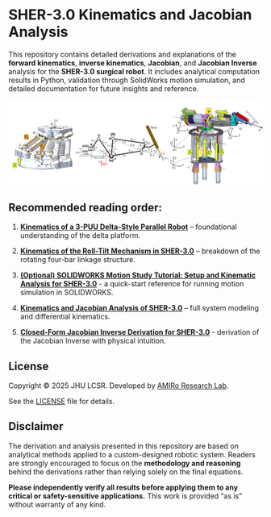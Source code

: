 # SHER-3.0 Kinematics and Jacobian Analysis

This repository contains detailed derivations and explanations of the **forward kinematics**, **inverse kinematics**, **Jacobian**, and **Jacobian Inverse** analysis for the **SHER-3.0 surgical robot**. It includes analytical computation results in Python, validation through SolidWorks motion simulation, and detailed documentation for future insights and reference.

![](https://github.com/zhaob5/sher3-kinematics/blob/main/Figures/SHER-3.0.png)

## Recommended reading order:

1. **[Kinematics of a 3-PUU Delta-Style Parallel Robot](https://github.com/zhaob5/sher3-kinematics/blob/main/Kinematics%20of%20a%203-PUU%20Delta-Style%20Parallel%20Robot.pdf)** – foundational understanding of the delta platform.

2. **[Kinematics of the Roll-Tilt Mechanism in SHER-3.0](https://github.com/zhaob5/sher3-kinematics/blob/main/Kinematics%20of%20the%20Roll-Tilt%20Mechanism%20in%20SHER-3.0.pdf)** – breakdown of the rotating four-bar linkage structure.
   
3. **[(Optional) SOLIDWORKS Motion Study Tutorial: Setup and Kinematic Analysis for SHER-3.0](https://github.com/zhaob5/sher3-kinematics/blob/main/SOLIDWORKS%20Motion%20Study%20Tutorial%20Setup%20and%20Kinematic%20Analysis%20for%20SHER-3.0.pdf)** - a quick-start reference for running motion simulation in SOLIDWORKS.

4. **[Kinematics and Jacobian Analysis of SHER-3.0](https://github.com/zhaob5/sher3-kinematics/blob/main/Kinematics%20and%20Jacobian%20Analysis%20of%20SHER-3.0.pdf)** – full system modeling and differential kinematics.

5. **[Closed-Form Jacobian Inverse Derivation for SHER-3.0](https://github.com/zhaob5/sher3-kinematics/blob/main/Closed-Form%20Jacobian%20Inverse%20Derivation%20for%20SHER-3.0.pdf)** - derivation of the Jacobian Inverse with physical intuition.

## License

Copyright © 2025 JHU LCSR. Developed by [AMIRo Research Lab](https://amiro.lcsr.jhu.edu/).

See the [LICENSE](./LICENSE) file for details.

## Disclaimer

The derivation and analysis presented in this repository are based on analytical methods applied to a custom-designed robotic system. Readers are strongly encouraged to focus on the **methodology and reasoning** behind the derivations rather than relying solely on the final equations.

**Please independently verify all results before applying them to any critical or safety-sensitive applications.** This work is provided “as is” without warranty of any kind.
